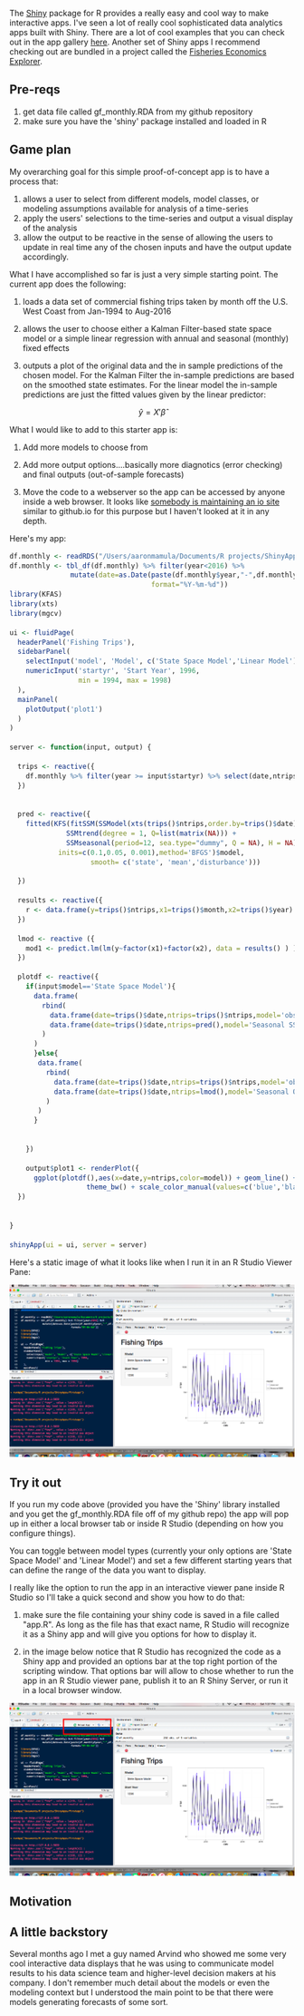 
The [Shiny](https://shiny.rstudio.com/tutorial/) package for R provides a really easy and cool way to make interactive apps. I've seen a lot of really cool sophisticated data analytics apps built with Shiny.  There are a lot of cool examples that you can check out in the app gallery [here](https://shiny.rstudio.com/gallery/).  Another set of Shiny apps I recommend checking out are bundled in a project called the [Fisheries Economics Explorer](https://dataexplorer.northwestscience.fisheries.noaa.gov/fisheye/).   

## Pre-reqs

1. get data file called gf_monthly.RDA from my github repository
2. make sure you have the 'shiny' package installed and loaded in R

## Game plan

My overarching goal for this simple proof-of-concept app is to have a process that:

1. allows a user to select from different models, model classes, or modeling assumptions available for analysis of a time-series 
2. apply the users' selections to the time-series and output a visual display of the analysis
3. allow the output to be reactive in the sense of allowing the users to update in real time any of the chosen inputs and have the output update accordingly.

What I have accomplished so far is just a very simple starting point.  The current app does the following:

1. loads a data set of commercial fishing trips taken by month off the U.S. West Coast from Jan-1994 to Aug-2016

2. allows the user to choose either a Kalman Filter-based state space model or a simple linear regression with annual and seasonal (monthly) fixed effects

3. outputs a plot of the original data and the in sample predictions of the chosen model.  For the Kalman Filter the in-sample predictions are based on the smoothed state estimates.  For the linear model the in-sample predictions are just the fitted values given by the linear predictor:

$$\hat{y} = X' \hat{\beta}$$

What I would like to add to this starter app is:

1. Add more models to choose from

2. Add more output options....basically more diagnotics (error checking) and final outputs (out-of-sample forecasts)

3. Move the code to a webserver so the app can be accessed by anyone inside a web browser.  It looks like [somebody is maintaining an io site](https://www.shinyapps.io/) similar to github.io for this purpose but I haven't looked at it in any depth.

Here's my app:

```R
df.monthly <- readRDS("/Users/aaronmamula/Documents/R projects/ShinyApps/firstapp/gf_monthly.RDA")
df.monthly <- tbl_df(df.monthly) %>% filter(year<2016) %>%
               mutate(date=as.Date(paste(df.monthly$year,"-",df.monthly$month,"-","01",sep=""),
                                   format="%Y-%m-%d"))
library(KFAS)
library(xts)
library(mgcv)

ui <- fluidPage(
  headerPanel('Fishing Trips'),
  sidebarPanel(
    selectInput('model', 'Model', c('State Space Model','Linear Model')),
    numericInput('startyr', 'Start Year', 1996,
                 min = 1994, max = 1998)
  ),
  mainPanel(
    plotOutput('plot1')
  )
)

server <- function(input, output) {
 
  trips <- reactive({
    df.monthly %>% filter(year >= input$startyr) %>% select(date,ntrips,month,year)
  })
     

  pred <- reactive({
    fitted(KFS(fitSSM(SSModel(xts(trips()$ntrips,order.by=trips()$date) ~ 
              SSMtrend(degree = 1, Q=list(matrix(NA))) + 
              SSMseasonal(period=12, sea.type="dummy", Q = NA), H = NA),
            inits=c(0.1,0.05, 0.001),method='BFGS')$model,
                    smooth= c('state', 'mean','disturbance')))
            
  })                                       
  
  results <- reactive({ 
    r <- data.frame(y=trips()$ntrips,x1=trips()$month,x2=trips()$year)
  })
  
  lmod <- reactive ({ 
    mod1 <- predict.lm(lm(y~factor(x1)+factor(x2), data = results() ) )
  })
  
  plotdf <- reactive({
    if(input$model=='State Space Model'){
      data.frame(
        rbind(
          data.frame(date=trips()$date,ntrips=trips()$ntrips,model='observed'),
          data.frame(date=trips()$date,ntrips=pred(),model='Seasonal SSM')
        )
      )
      }else{
       data.frame(
         rbind(
           data.frame(date=trips()$date,ntrips=trips()$ntrips,model='observed'),
           data.frame(date=trips()$date,ntrips=lmod(),model='Seasonal OLS')
         )
       )
      }
    
    
    })
  
    output$plot1 <- renderPlot({
      ggplot(plotdf(),aes(x=date,y=ntrips,color=model)) + geom_line() + 
                   theme_bw() + scale_color_manual(values=c('blue','black'))
  })
    

}

shinyApp(ui = ui, server = server)


```


Here's a static image of what it looks like when I run it in an R Studio Viewer Pane:

![shinyimage](/images/shinyapp.png)

## Try it out
If you run my code above (provided you have the 'Shiny' library installed and you get the gf_monthly.RDA file off of my github repo) the app will pop up in either a local browser tab or inside R Studio (depending on how you configure things).  

You can toggle between model types (currently your only options are 'State Space Model' and 'Linear Model') and set a few different starting years that can define the range of the data you want to display.

I really like the option to run the app in an interactive viewer pane inside R Studio so I'll take a quick second and show you how to do that:

1. make sure the file containing your shiny code is saved in a file called "app.R".  As long as the file has that exact name, R Studio will recognize it as a Shiny app and will give you options for how to display it.

2. in the image below notice that R Studio has recognized the code as a Shiny app and provided an options bar at the top right portion of the scripting window.  That options bar will allow to chose whether to run the app in an R Studio viewer pane, publish it to an R Shiny Server, or run it in a local browser window.

![shinyapp1](/images/shinyapp2.png)

## Motivation


## A little backstory

Several months ago I met a guy named Arvind who showed me some very cool interactive data displays that he was using to communicate model results to his data science team and higher-level decision makers at his company.  I don't remember much detail about the models or even the modeling context but I understood the main point to be that there were models generating forecasts of some sort.  

